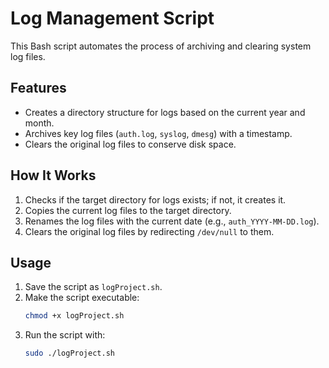 # Log Management Script

This Bash script automates the process of archiving and clearing system log files.

## Features
- Creates a directory structure for logs based on the current year and month.
- Archives key log files (`auth.log`, `syslog`, `dmesg`) with a timestamp.
- Clears the original log files to conserve disk space.

## How It Works
1. Checks if the target directory for logs exists; if not, it creates it.
2. Copies the current log files to the target directory.
3. Renames the log files with the current date (e.g., `auth_YYYY-MM-DD.log`).
4. Clears the original log files by redirecting `/dev/null` to them.

## Usage
1. Save the script as `logProject.sh`.
2. Make the script executable:
   ```bash
   chmod +x logProject.sh
3. Run the script with:
   ```bash
   sudo ./logProject.sh
